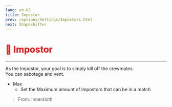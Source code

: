```yaml
---
lang: en-US
title: Impostor
prev: /options/Settings/Impostors.html
next: Shapeshifter
---
```


# <font color="red">🔪 <b>Impostor</b></font> <Badge text="Vanilla" type="tip" vertical="middle"/>
---

As the Impostor, your goal is to simply kill off the crewmates.<br>
You can sabotage and vent.
* Max
  * Set the Maximum amount of Impostors that can be in a match

> From: Innersloth